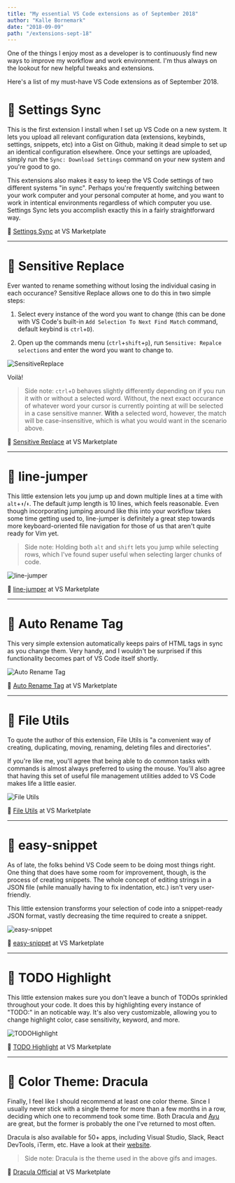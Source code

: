 ```yaml
---
title: "My essential VS Code extensions as of September 2018"
author: "Kalle Bornemark"
date: "2018-09-09"
path: "/extensions-sept-18"
---
```


One of the things I enjoy most as a developer is to continuously find new ways to improve my workflow and work environment. I'm thus always on the lookout for new helpful tweaks and extensions.

Here's a list of my must-have VS Code extensions as of September 2018.


# 🔧 Settings Sync

This is the first extension I install when I set up VS Code on a new system. It lets you upload all relevant configuration data (extensions, keybinds, settings, snippets, etc) into a Gist on Github, making it dead simple to set up an identical configuration elsewhere. Once your settings are uploaded, simply run the `Sync: Download Settings` command on your new system and you're good to go.

This extensions also makes it easy to keep the VS Code settings of two different systems "in sync". Perhaps you're frequently switching between your work computer and your personal computer at home, and you want to work in intentical environments regardless of which computer you use. Settings Sync lets you accomplish exactly this in a fairly straightforward way.

💾 [Settings Sync](https://marketplace.visualstudio.com/items?itemName=Shan.code-settings-sync) at VS Marketplate


---


# 🔧 Sensitive Replace

Ever wanted to rename something without losing the individual casing in each occurance? Sensitive Replace allows one to do this in two simple steps:

1. Select every instance of the word you want to change (this can be done with VS Code's built-in `Add Selection To Next Find Match` command, default keybind is `ctrl`+`D`).

2. Open up the commands menu (`ctrl`+`shift`+`p`), run `Sensitive: Repalce selections`
and enter the word you want to change to.

![SensitiveReplace](SensitiveReplace.gif)

Voilà!

> Side note: `ctrl`+`D` behaves slightly differently depending on if you run it with or without a selected word. Without, the next exact occurance of whatever word your cursor is currently pointing at will be selected in a case sensitive manner. **With** a selected word, however, the match will be case-insensitive, which is what you would want in the scenario above.

💾 [Sensitive Replace](https://marketplace.visualstudio.com/items?itemName=vilicvane.sensitive-replace) at VS Marketplate


---


# 🔧 line-jumper

This little extension lets you jump up and down multiple lines at a time with `alt`+`⬆`/`⬇`. The default jump length is 10 lines, which feels reasonable. Even though incorporating jumping around like this into your workflow takes some time getting used to, line-jumper is definitely a great step towards more keyboard-oriented file navigation for those of us that aren't quite ready for Vim yet.

> Side note: Holding both `alt` and `shift` lets you jump while selecting rows, which I've found super useful when selecting larger chunks of code.

![line-jumper](line-jumper.gif)

💾 [line-jumper](https://marketplace.visualstudio.com/items?itemName=alekseychaikovsky.line-jumper) at VS Marketplate


---


# 🔧 Auto Rename Tag

This very simple extension automatically keeps pairs of HTML tags in sync as you change them. Very handy, and I wouldn't be surprised if this functionality becomes part of VS Code itself shortly.

![Auto Rename Tag](AutoRenameTag.gif)

💾 [Auto Rename Tag](https://marketplace.visualstudio.com/items?itemName=formulahendry.auto-rename-tag) at VS Marketplate


---


# 🔧 File Utils

To quote the author of this extension, File Utils is "a convenient way of creating, duplicating, moving, renaming, deleting files and directories".

If you're like me, you'll agree that being able to do common tasks with commands is almost always preferred to using the mouse. You'll also agree that having this set of useful file management utilities added to VS Code makes life a little easier.

![File Utils](FileUtils.png)

💾 [File Utils](https://marketplace.visualstudio.com/items?itemName=sleistner.vscode-fileutils) at VS Marketplate


---


# 🔧 easy-snippet

As of late, the folks behind VS Code seem to be doing most things right. One thing that does have some room for improvement, though, is the process of creating snippets. The whole concept of editing strings in a JSON file (while manually having to fix indentation, etc.) isn't very user-friendly.

This little extension transforms your selection of code into a snippet-ready JSON format, vastly decreasing the time required to create a snippet.

![easy-snippet](easy-snippet.gif)

💾 [easy-snippet](https://marketplace.visualstudio.com/items?itemName=inu1255.easy-snippet) at VS Marketplate


---


# 🔧 TODO Highlight

This little extension makes sure you don't leave a bunch of TODOs sprinkled throughout your code. It does this by highlighting every instance of "TODO:" in an noticable way. It's also very customizable, allowing you to change highlight color, case sensitivity, keyword, and more.

![TODOHighlight](TODOHighlight.png)

💾 [TODO Highlight](https://marketplace.visualstudio.com/items?itemName=wayou.vscode-todo-highlight) at VS Marketplate


---


# 🎨 Color Theme: Dracula

Finally, I feel like I should recommend at least one color theme. Since I usually never stick with a single theme for more than a few months in a row, deciding which one to recommend took some time. Both Dracula and [Ayu](https://marketplace.visualstudio.com/items?itemName=teabyii.ayu) are great, but the former is probably the one I've returned to most often.

Dracula is also available for 50+ apps, including Visual Studio, Slack, React DevTools, iTerm, etc. Have a look at their [website](https://draculatheme.com/).

> Side note: Dracula is the theme used in the above gifs and images.

💾 [Dracula Official](https://marketplace.visualstudio.com/items?itemName=dracula-theme.theme-dracula) at VS Marketplate